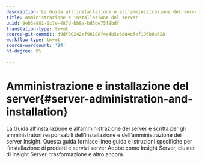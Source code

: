 ```yaml
---
description: La Guida all’installazione e all’amministrazione del server è scritta per gli amministratori responsabili dell’installazione e dell’amministrazione dei server Insight. Questa guida fornisce linee guida e istruzioni specifiche per l’installazione di prodotti e servizi server Adobe come Insight Server, cluster di Insight Server, trasformazione e altro ancora.
title: Amministrazione e installazione del server
uuid: 9eb3e881-0c7e-487d-bb8a-bd3de75f9bdf
translation-type: tm+mt
source-git-commit: d9df90242ef96188f4e4b5e6d04cfef196b0a628
workflow-type: tm+mt
source-wordcount: '94'
ht-degree: 8%

---
```



# Amministrazione e installazione del server{#server-administration-and-installation}

La Guida all’installazione e all’amministrazione del server è scritta per gli amministratori responsabili dell’installazione e dell’amministrazione dei server Insight. Questa guida fornisce linee guida e istruzioni specifiche per l’installazione di prodotti e servizi server Adobe come Insight Server, cluster di Insight Server, trasformazione e altro ancora.

